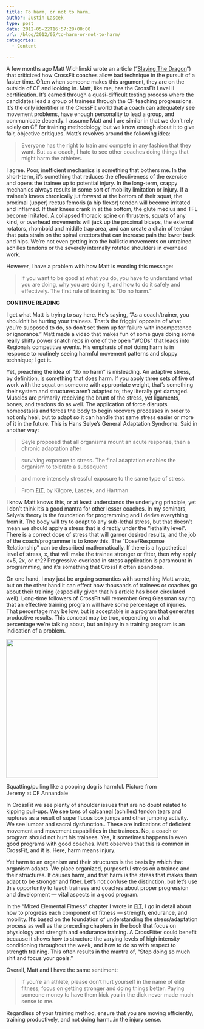 ```yaml
---
title: To harm, or not to harm…
author: Justin Lascek
type: post
date: 2012-05-22T16:57:28+00:00
url: /blog/2012/05/to-harm-or-not-to-harm/
categories:
  - Content

---
```

A few months ago Matt Wichlinski wrote an article (&#8220;<a href="http://www.tssathletics.com/1/post/2012/03/slaying-the-dragon.html" target="_blank">Slaying The Dragon</a>&#8220;) that criticized how CrossFit coaches allow bad technique in the pursuit of a faster time. Often when someone makes this argument, they are on the outside of CF and looking in. Matt, like me, has the CrossFit Level II certification. It&#8217;s earned through a quasi-difficult testing process where the candidates lead a group of trainees through the CF teaching progressions. It&#8217;s the only identifier in the CrossFit world that a coach can adequately see movement problems, have enough personality to lead a group, and communicate decently. I assume Matt and I are similar in that we don&#8217;t rely solely on CF for training methodology, but we know enough about it to give fair, objective critiques. Matt&#8217;s revolves around the following idea:

> Everyone has the right to train and compete in any fashion that they want. But as a coach, I hate to see other coaches doing things that might harm the athletes.

I agree. Poor, inefficient mechanics is something that bothers me. In the short-term, it&#8217;s something that reduces the effectiveness of the exercise and opens the trainee up to potential injury. In the long-term, crappy mechanics always results in some sort of mobility limitation or injury. If a trainee&#8217;s knees chronically jut forward at the bottom of their squat, the proximal (upper) rectus femoris (a hip flexor) tendon will become irritated and inflamed. If their knees crank in at the bottom, the glute medius and TFL become irritated. A collapsed thoracic spine on thrusters, squats of any kind, or overhead movements will jack up the proximal biceps, the external rotators, rhomboid and middle trap area, and can create a chain of tension that puts strain on the spinal erectors that can increase pain the lower back and hips. We&#8217;re not even getting into the ballistic movements on untrained achilles tendons or the severely internally rotated shoulders in overhead work.
  

  
However, I have a problem with how Matt is wording this message:

> If you want to be good at what you do, you have to understand what you are doing, why you are doing it, and how to do it safely and effectively. The first rule of training is &#8220;Do no harm.&#8221;

**CONTINUE READING <!--more-->**


  
  

  
I get what Matt is trying to say here. He&#8217;s saying, &#8220;As a coach/trainer, you shouldn&#8217;t be hurting your trainees. That&#8217;s the friggin&#8217; opposite of what you&#8217;re supposed to do, so don&#8217;t set them up for failure with incompetence or ignorance.&#8221; Matt made a video that makes fun of some guys doing some really shitty power snatch reps in one of the open &#8220;WODs&#8221; that leads into Regionals competitive events. His emphasis of not doing harm is in response to routinely seeing harmful movement patterns and sloppy technique; I get it.
  

  
Yet, preaching the idea of &#8220;do no harm&#8221; is misleading. An adaptive stress, by definition, is something that does harm. If you apply three sets of five of work with the squat on someone with appropriate weight, that&#8217;s something their system and structures aren&#8217;t adapted to; they literally get damaged. Muscles are primarily receiving the brunt of the stress, yet ligaments, bones, and tendons do as well. The application of force disrupts homeostasis and forces the body to begin recovery processes in order to not only heal, but to adapt so it can handle that same stress easier or more of it in the future. This is Hans Selye&#8217;s General Adaptation Syndrome. Said in another way:

> Seyle proposed that all organisms mount an acute response, then a chronic adaptation after
  
> surviving exposure to stress. The final adaptation enables the organism to tolerate a subsequent
  
> and more intensely stressful exposure to the same type of stress.
  
> From <a href="http://www.amazon.com/Fit-Lon-Kilgore/dp/0615497063" target="_blank">FIT</a>, by Kilgore, Lascek, and Hartman

I know Matt knows this, or at least understands the underlying principle, yet I don&#8217;t think it&#8217;s a good mantra for other lesser coaches. In my seminars, Selye&#8217;s theory is the foundation for programming and I derive everything from it. The body will try to adapt to any sub-lethal stress, but that doesn&#8217;t mean we should apply a stress that is directly under the &#8220;lethality level&#8221;. There is a correct dose of stress that will garner desired results, and the job of the coach/programmer is to know this. The &#8220;Dose/Response Relationship&#8221; can be described mathematically. If there is a hypothetical level of stress, x, that will make the trainee stronger or fitter, then why apply x+5, 2x, or x^2? Progressive overload in stress application is paramount in programming, and it&#8217;s something that CrossFit often abandons.
  

  
On one hand, I may just be arguing semantics with something Matt wrote, but on the other hand it can effect how thousands of trainees or coaches go about their training (especially given that his article has been circulated well). Long-time followers of CrossFit will remember Greg Glassman saying that an effective training program will have some percentage of injuries. That percentage may be low, but is acceptable in a program that generates productive results. This concept may be true, depending on what percentage we&#8217;re talking about, but an injury in a training program is an indication of a problem. 

<div id="attachment_6842" style="width: 410px" class="wp-caption aligncenter">
  <a href="/2012/05/404953_398694456813594_268631439819897_1804351_1755935653_n.jpg"><img aria-describedby="caption-attachment-6842" data-attachment-id="6842" data-permalink="/blog/2012/05/to-harm-or-not-to-harm/404953_398694456813594_268631439819897_1804351_1755935653_n/" data-orig-file="/2012/05/404953_398694456813594_268631439819897_1804351_1755935653_n.jpg" data-orig-size="400,364" data-comments-opened="1" data-image-meta="{&quot;aperture&quot;:&quot;0&quot;,&quot;credit&quot;:&quot;&quot;,&quot;camera&quot;:&quot;&quot;,&quot;caption&quot;:&quot;&quot;,&quot;created_timestamp&quot;:&quot;0&quot;,&quot;copyright&quot;:&quot;&quot;,&quot;focal_length&quot;:&quot;0&quot;,&quot;iso&quot;:&quot;0&quot;,&quot;shutter_speed&quot;:&quot;0&quot;,&quot;title&quot;:&quot;&quot;}" data-image-title="404953_398694456813594_268631439819897_1804351_1755935653_n" data-image-description="" data-medium-file="/2012/05/404953_398694456813594_268631439819897_1804351_1755935653_n-200x182.jpg" data-large-file="/2012/05/404953_398694456813594_268631439819897_1804351_1755935653_n.jpg" src="/2012/05/404953_398694456813594_268631439819897_1804351_1755935653_n.jpg" alt="" title="404953_398694456813594_268631439819897_1804351_1755935653_n" width="400" height="364" class="size-full wp-image-6842" srcset="/2012/05/404953_398694456813594_268631439819897_1804351_1755935653_n.jpg 400w, /2012/05/404953_398694456813594_268631439819897_1804351_1755935653_n-150x136.jpg 150w, /2012/05/404953_398694456813594_268631439819897_1804351_1755935653_n-200x182.jpg 200w" sizes="(max-width: 400px) 100vw, 400px" /></a>
  
  <p id="caption-attachment-6842" class="wp-caption-text">
    Squatting/pulling like a pooping dog is harmful. Picture from Jeremy at CF Annandale
  </p>
</div>

In CrossFit we see plenty of shoulder issues that are no doubt related to kipping pull-ups. We see tons of calcaneal (achilles) tendon tears and ruptures as a result of superfluous box jumps and other jumping activity. We see lumbar and sacral dysfunction.. These are indications of deficient movement and movement capabilities in the trainees. No, a coach or program should not hurt his trainees. Yes, it sometimes happens in even good programs with good coaches. Matt observes that this is common in CrossFit, and it is. Here, harm means injury.
  

  
Yet harm to an organism and their structures is the basis by which that organism adapts. We place organized, purposeful stress on a trainee and their structures. It causes harm, and that harm is the stress that makes them adapt to be stronger and fitter. Let&#8217;s not confuse the distinction, but let&#8217;s use this opportunity to teach trainees and coaches about proper progression and development &#8212; vital aspects in a good program.
  

  
In the &#8220;Mixed Elemental Fitness&#8221; chapter I wrote in <a href="http://www.amazon.com/Fit-Lon-Kilgore/dp/0615497063" target="_blank">FIT</a>, I go in detail about how to progress each component of fitness &#8212; strength, endurance, and mobility. It&#8217;s based on the foundation of understanding the stress/adaptation process as well as the preceding chapters in the book that focus on physiology and strength and endurance training. A CrossFitter could benefit because it shows how to structure the varying levels of high intensity conditioning throughout the week, and how to do so with respect to strength training. This often results in the mantra of, &#8220;Stop doing so much shit and focus your goals.&#8221;
  

  
Overall, Matt and I have the same sentiment:

> If you&#8217;re an athlete, please don&#8217;t hurt yourself in the name of elite fitness, focus on getting stronger and doing things better. Paying someone money to have them kick you in the dick never made much sense to me. 

Regardless of your training method, ensure that you are moving efficiently, training productively, and not doing harm&#8230;in the injury sense.
